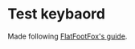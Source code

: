 # Test keybaord

Made following [FlatFootFox's guide](https://flatfootfox.com/ergogen-introduction/).
